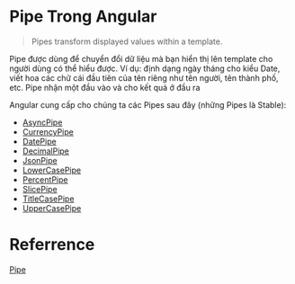 # Pipe Trong Angular

>Pipes transform displayed values within a template.

Pipe được dùng để chuyển đổi dữ liệu mà bạn hiển thị lên template cho người dùng có thể hiểu được.
Ví dụ: định dạng ngày tháng cho kiểu Date, viết hoa các chữ cái đầu tiên của tên riêng như tên người, tên thành phố, etc.
Pipe nhận một đầu vào và cho kết quả ở đầu ra

Angular cung cấp cho chúng ta các Pipes sau đây (những Pipes là Stable):

-   [AsyncPipe](https://angular.io/docs/ts/latest/api/common/index/AsyncPipe-pipe.html)
-   [CurrencyPipe](https://angular.io/docs/ts/latest/api/common/index/CurrencyPipe-pipe.html)
-   [DatePipe](https://angular.io/docs/ts/latest/api/common/index/DatePipe-pipe.html)
-   [DecimalPipe](https://angular.io/docs/ts/latest/api/common/index/DecimalPipe-pipe.html)
-   [JsonPipe](https://angular.io/docs/ts/latest/api/common/index/JsonPipe-pipe.html)
-   [LowerCasePipe](https://angular.io/docs/ts/latest/api/common/index/LowerCasePipe-pipe.html)
-   [PercentPipe](https://angular.io/docs/ts/latest/api/common/index/PercentPipe-pipe.html)
-   [SlicePipe](https://angular.io/docs/ts/latest/api/common/index/SlicePipe-pipe.html)
-   [TitleCasePipe](https://angular.io/docs/ts/latest/api/common/index/TitleCasePipe-pipe.html)
-   [UpperCasePipe](https://angular.io/docs/ts/latest/api/common/index/UpperCasePipe-pipe.html)



# Referrence
[Pipe](https://www.tiepphan.com/thu-nghiem-voi-angular-pipe-trong-angular/)